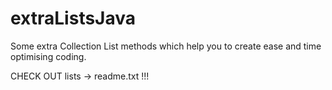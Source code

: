 # extraListsJava
Some extra Collection List methods which help you to create ease and time optimising coding.

CHECK OUT lists -> readme.txt !!!
